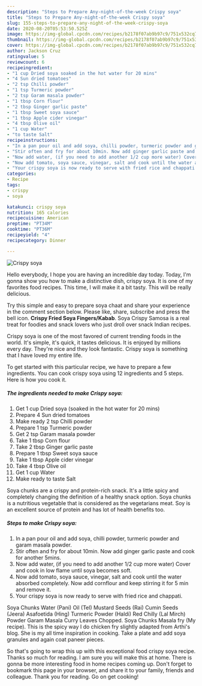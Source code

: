 ```yaml
---
description: "Steps to Prepare Any-night-of-the-week Crispy soya"
title: "Steps to Prepare Any-night-of-the-week Crispy soya"
slug: 155-steps-to-prepare-any-night-of-the-week-crispy-soya
date: 2020-08-20T05:53:50.525Z
image: https://img-global.cpcdn.com/recipes/b2178f07ab9b97c9/751x532cq70/crispy-soya-recipe-main-photo.jpg
thumbnail: https://img-global.cpcdn.com/recipes/b2178f07ab9b97c9/751x532cq70/crispy-soya-recipe-main-photo.jpg
cover: https://img-global.cpcdn.com/recipes/b2178f07ab9b97c9/751x532cq70/crispy-soya-recipe-main-photo.jpg
author: Jackson Cruz
ratingvalue: 5
reviewcount: 6
recipeingredient:
- "1 cup Dried soya soaked in the hot water for 20 mins"
- "4 Sun dried tomatoes"
- "2 tsp Chilli powder"
- "1 tsp Turmeric powder"
- "2 tsp Garam masala powder"
- "1 tbsp Corn flour"
- "2 tbsp Ginger garlic paste"
- "1 tbsp Sweet soya sauce"
- "1 tbsp Apple cider vinegar"
- "4 tbsp Olive oil"
- "1 cup Water"
- "to taste Salt"
recipeinstructions:
- "In a pan pour oil and add soya, chilli powder, turmeric powder and garam masala powder."
- "Stir often and fry for about 10min. Now add ginger garlic paste and cook for another 5mins."
- "Now add water, (if you need to add another 1/2 cup more water) Cover and cook in low flame until soya becomes soft."
- "Now add tomato, soya sauce, vinegar, salt and cook until the water absorbed completely. Now add cornflour and keep stirring it for 5 min and remove it."
- "Your crispy soya is now ready to serve with fried rice and chappati."
categories:
- Recipe
tags:
- crispy
- soya

katakunci: crispy soya 
nutrition: 165 calories
recipecuisine: American
preptime: "PT34M"
cooktime: "PT36M"
recipeyield: "4"
recipecategory: Dinner

---
```



![Crispy soya](https://img-global.cpcdn.com/recipes/b2178f07ab9b97c9/751x532cq70/crispy-soya-recipe-main-photo.jpg)

Hello everybody, I hope you are having an incredible day today. Today, I'm gonna show you how to make a distinctive dish, crispy soya. It is one of my favorites food recipes. This time, I will make it a bit tasty. This will be really delicious.

Try this simple and easy to prepare soya chaat and share your experience in the comment section below. Please like, share, subscribe and press the bell icon. **Crispy Fried Soya Fingers/Kabab**. Soya Crispy Samosa is a real treat for foodies and snack lovers who just droll over snack Indian recipes.

Crispy soya is one of the most favored of current trending foods in the world. It's simple, it's quick, it tastes delicious. It is enjoyed by millions every day. They're nice and they look fantastic. Crispy soya is something that I have loved my entire life.


To get started with this particular recipe, we have to prepare a few ingredients. You can cook crispy soya using 12 ingredients and 5 steps. Here is how you cook it.

##### The ingredients needed to make Crispy soya:

1. Get 1 cup Dried soya (soaked in the hot water for 20 mins)
1. Prepare 4 Sun dried tomatoes
1. Make ready 2 tsp Chilli powder
1. Prepare 1 tsp Turmeric powder
1. Get 2 tsp Garam masala powder
1. Take 1 tbsp Corn flour
1. Take 2 tbsp Ginger garlic paste
1. Prepare 1 tbsp Sweet soya sauce
1. Take 1 tbsp Apple cider vinegar
1. Take 4 tbsp Olive oil
1. Get 1 cup Water
1. Make ready to taste Salt


Soya chunks are a crispy and protein-rich snack. It&#39;s a little spicy and completely changing the definition of a healthy snack option. Soya chunks is a nutritious vegetable that is considered as the vegetarians meat. Soy is an excellent source of protein and has lot of health benefits too. 

##### Steps to make Crispy soya:

1. In a pan pour oil and add soya, chilli powder, turmeric powder and garam masala powder.
1. Stir often and fry for about 10min. Now add ginger garlic paste and cook for another 5mins.
1. Now add water, (if you need to add another 1/2 cup more water) Cover and cook in low flame until soya becomes soft.
1. Now add tomato, soya sauce, vinegar, salt and cook until the water absorbed completely. Now add cornflour and keep stirring it for 5 min and remove it.
1. Your crispy soya is now ready to serve with fried rice and chappati.


Soya Chunks Water (Pani) Oil (Tel) Mustard Seeds (Rai) Cumin Seeds (Jeera) Asafoetida (Hing) Turmeric Powder (Haldi) Red Chilly (Lal Mirch) Powder Garam Masala Curry Leaves Chopped. Soya Chunks Masala fry (My recipe). This is the spicy way I do chicken fry slightly adapted from Arthi&#39;s blog. She is my all time inspiration in cooking. Take a plate and add soya granules and again coat paneer pieces. 

So that's going to wrap this up with this exceptional food crispy soya recipe. Thanks so much for reading. I am sure you will make this at home. There is gonna be more interesting food in home recipes coming up. Don't forget to bookmark this page in your browser, and share it to your family, friends and colleague. Thank you for reading. Go on get cooking!
